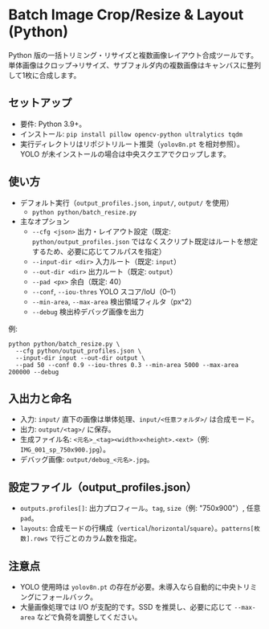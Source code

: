 # Batch Image Crop/Resize & Layout (Python)

Python 版の一括トリミング・リサイズと複数画像レイアウト合成ツールです。単体画像はクロップ→リサイズ、サブフォルダ内の複数画像はキャンバスに整列して1枚に合成します。

## セットアップ
- 要件: Python 3.9+。
- インストール: `pip install pillow opencv-python ultralytics tqdm`
- 実行ディレクトリはリポジトリルート推奨（`yolov8n.pt` を相対参照）。YOLO が未インストールの場合は中央スクエアでクロップします。

## 使い方
- デフォルト実行（`output_profiles.json`, `input/`, `output/` を使用）
  - `python python/batch_resize.py`
- 主なオプション
  - `--cfg <json>` 出力・レイアウト設定（既定: `python/output_profiles.json` ではなくスクリプト既定はルートを想定するため、必要に応じてフルパスを指定）
  - `--input-dir <dir>` 入力ルート（既定: `input`）
  - `--out-dir <dir>` 出力ルート（既定: `output`）
  - `--pad <px>` 余白（既定: 40）
  - `--conf`, `--iou-thres` YOLO スコア/IoU（0–1）
  - `--min-area`, `--max-area` 検出領域フィルタ（px^2）
  - `--debug` 検出枠デバッグ画像を出力

例:
```
python python/batch_resize.py \
  --cfg python/output_profiles.json \
  --input-dir input --out-dir output \
  --pad 50 --conf 0.9 --iou-thres 0.3 --min-area 5000 --max-area 200000 --debug
```

## 入出力と命名
- 入力: `input/` 直下の画像は単体処理、`input/<任意フォルダ>/` は合成モード。
- 出力: `output/<tag>/` に保存。
- 生成ファイル名: `<元名>_<tag><width>x<height>.<ext>`（例: `IMG_001_sp_750x900.jpg`）。
- デバッグ画像: `output/debug_<元名>.jpg`。

## 設定ファイル（output_profiles.json）
- `outputs.profiles[]`: 出力プロフィール。`tag`, `size`（例: "750x900"）, 任意 `pad`。
- `layouts`: 合成モードの行構成（`vertical`/`horizontal`/`square`）。`patterns[枚数].rows` で行ごとのカラム数を指定。

## 注意点
- YOLO 使用時は `yolov8n.pt` の存在が必要。未導入なら自動的に中央トリミングにフォールバック。
- 大量画像処理では I/O が支配的です。SSD を推奨し、必要に応じて `--max-area` などで負荷を調整してください。
